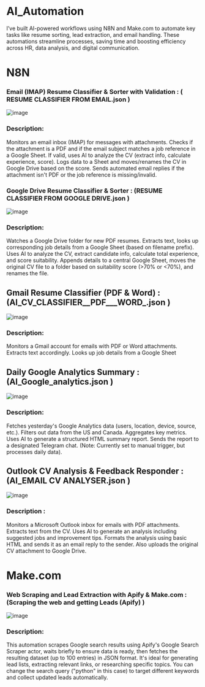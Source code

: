 # AI_Automation

I’ve built AI-powered workflows using N8N and Make.com to automate key tasks like resume sorting, lead extraction, and email handling. These automations streamline processes, saving time and boosting efficiency across HR, data analysis, and digital communication.

# N8N

### Email (IMAP) Resume Classifier & Sorter with Validation : ( RESUME CLASSIFIER FROM EMAIL.json )
![image](https://github.com/user-attachments/assets/1cf5a28c-f182-4488-b43d-10819a145939)

### Description: 
Monitors an email inbox (IMAP) for messages with attachments. Checks if the attachment is a PDF and if the email subject matches a job reference in a Google Sheet. If valid, uses AI to analyze the CV (extract info, calculate experience, score). Logs data to a Sheet and moves/renames the CV in Google Drive based on the score. Sends automated email replies if the attachment isn't PDF or the job reference is missing/invalid.

### Google Drive Resume Classifier & Sorter : (RESUME CLASSIFIER FROM GOOGLE DRIVE.json )
![image](https://github.com/user-attachments/assets/41e93eff-4a01-4de5-86ce-9a1dcd39f3de)

### Description: 
Watches a Google Drive folder for new PDF resumes. Extracts text, looks up corresponding job details from a Google Sheet (based on filename prefix). Uses AI to analyze the CV, extract candidate info, calculate total experience, and score suitability. Appends details to a central Google Sheet, moves the original CV file to a folder based on suitability score (>70% or <70%), and renames the file.

## Gmail Resume Classifier (PDF & Word) : (AI_CV_CLASSIFIER__PDF___WORD_.json )
![image](https://github.com/user-attachments/assets/9e45ee36-2be6-4cd1-b7f9-aa7376e451d2)

### Description: 
Monitors a Gmail account for emails with PDF or Word attachments. Extracts text accordingly. Looks up job details from a Google Sheet

## Daily Google Analytics Summary : (AI_Google_analytics.json )
![image](https://github.com/user-attachments/assets/9bf0fc71-5243-444a-8309-5c8e46a61f86)

### Description: 
Fetches yesterday's Google Analytics data (users, location, device, source, etc.). Filters out data from the US and Canada. Aggregates key metrics. Uses AI to generate a structured HTML summary report. Sends the report to a designated Telegram chat. (Note: Currently set to manual trigger, but processes daily data).

## Outlook CV Analysis & Feedback Responder : (AI_EMAIL CV ANALYSER.json )
![image](https://github.com/user-attachments/assets/c72e6ceb-d262-46f0-8724-33d53f32b737)

### Description :
Monitors a Microsoft Outlook inbox for emails with PDF attachments. Extracts text from the CV. Uses AI to generate an analysis including suggested jobs and improvement tips. Formats the analysis using basic HTML and sends it as an email reply to the sender. Also uploads the original CV attachment to Google Drive.


# Make.com

### Web Scraping and Lead Extraction with Apify & Make.com : (Scraping the web and getting Leads (Apify) )
![image](https://github.com/user-attachments/assets/5e4011fb-3f73-46d2-bc0c-0022f71d713d)

### Description:
This automation scrapes Google search results using Apify's Google Search Scraper actor, waits briefly to ensure data is ready, then fetches the resulting dataset (up to 100 entries) in JSON format. It's ideal for generating lead lists, extracting relevant links, or researching specific topics. You can change the search query ("python" in this case) to target different keywords and collect updated leads automatically.


